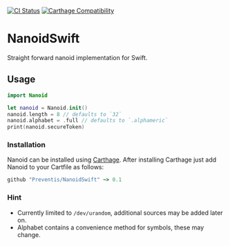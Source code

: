 [![CI Status](https://travis-ci.org/Preventis/NanoidSwift.svg?branch=master)](https://travis-ci.org/Preventis/NanoidSwift)
[![Carthage Compatibility](https://img.shields.io/badge/carthage-✓-e2c245.svg)](https://github.com/Carthage/Carthage/)

# NanoidSwift

Straight forward nanoid implementation for Swift.

## Usage

```swift
import Nanoid

let nanoid = Nanoid.init()
nanoid.length = 8 // defaults to `32`
nanoid.alphabet = .full // defaults to `.alphameric`
print(nanoid.secureToken)
```

### Installation

Nanoid can be installed using [Carthage](https://github.com/Carthage/Carthage). After installing Carthage just add Nanoid to your Cartfile as follows:

```ruby
github "Preventis/NanoidSwift" ~> 0.1
```

### Hint

- Currently limited to `/dev/urandom`, additional sources may be added later on.
- Alphabet contains a convenience method for symbols, these may change.

